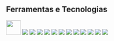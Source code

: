 ## Ferramentas e Tecnologias

<img loading="lazy" src="https://cdn.jsdelivr.net/gh/devicons/devicon/icons/git/git-original.svg" width="40" height="40"/>
<img src="https://cdn.jsdelivr.net/gh/devicons/devicon@latest/icons/androidstudio/androidstudio-original.svg" />
<img src="https://cdn.jsdelivr.net/gh/devicons/devicon@latest/icons/azuresqldatabase/azuresqldatabase-original.svg" />
            <img src="https://cdn.jsdelivr.net/gh/devicons/devicon@latest/icons/bootstrap/bootstrap-original.svg" />
            <img src="https://cdn.jsdelivr.net/gh/devicons/devicon@latest/icons/csharp/csharp-original.svg" />
            <img src="https://cdn.jsdelivr.net/gh/devicons/devicon@latest/icons/css3/css3-original.svg" />
            <img src="https://cdn.jsdelivr.net/gh/devicons/devicon@latest/icons/docker/docker-original.svg" />
            <img src="https://cdn.jsdelivr.net/gh/devicons/devicon@latest/icons/figma/figma-original.svg" />
            <img src="https://cdn.jsdelivr.net/gh/devicons/devicon@latest/icons/git/git-original.svg" />
            <img src="https://cdn.jsdelivr.net/gh/devicons/devicon@latest/icons/github/github-original.svg" />
            <img src="https://cdn.jsdelivr.net/gh/devicons/devicon@latest/icons/java/java-original.svg" />
            <img src="https://cdn.jsdelivr.net/gh/devicons/devicon@latest/icons/javascript/javascript-original.svg" />
            <img src="https://cdn.jsdelivr.net/gh/devicons/devicon@latest/icons/linux/linux-original.svg" />
          
          

